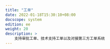 ```yaml
---
title: "工单"
date: 2022-01-18T15:30:10+08:00
docscope: system
edition: ee
weight: 20
description: >
    支持审批工单、技术支持工单以及对接第三方工单系统
---
```


